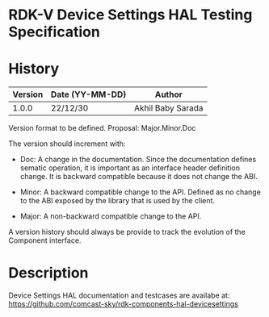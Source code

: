 # RDK-V Device Settings HAL Testing Specification

# History

|Version|Date (YY-MM-DD)|Author|
|-------|-----|-----|
|1.0.0| 22/12/30 |Akhil Baby Sarada|
 
Version format to be defined. Proposal: Major.Minor.Doc

The version should increment with:

  * Doc: A change in the documentation. Since the documentation defines sematic operation, it is important as an interface header definition change. It is backward compatible because it does not change the ABI.

  * Minor: A backward compatible change to the API. Defined as no change to the ABI exposed by the library that is used by the client.

  * Major: A non-backward compatible change to the API.

A version history should always be provide to track the evolution of the
Component interface.

# Description

  Device Settings HAL documentation and testcases are availabe at: https://github.com/comcast-sky/rdk-components-hal-devicesettings

